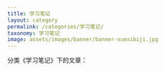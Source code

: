 ```yaml
---
title: 学习笔记
layout: category
permalink: /categories/学习笔记/
taxonomy: 学习笔记
image: assets/images/banner/banner-xuexibiji.jpg
---
```


分类《学习笔记》下的文章：